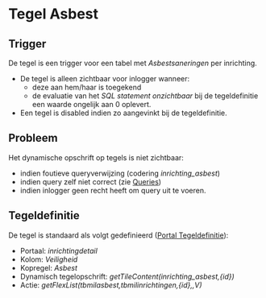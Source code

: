 # Tegel Asbest

## Trigger

De tegel is een trigger voor een tabel met *Asbestsaneringen* per inrichting.

* De tegel is alleen zichtbaar voor inlogger wanneer:
  * deze aan hem/haar is toegekend
  * de evaluatie van het *SQL statement onzichtbaar* bij de tegeldefinitie een waarde ongelijk aan 0 oplevert.
* Een tegel is disabled indien zo aangevinkt bij de tegeldefinitie.

## Probleem

Het dynamische opschrift op tegels is niet zichtbaar:

* indien foutieve queryverwijzing (codering *inrichting_asbest*)
* indien query zelf niet correct (zie [Queries](../../../instellen_inrichten/queries.md))
* indien inlogger geen recht heeft om query uit te voeren.

## Tegeldefinitie

De tegel is standaard als volgt gedefinieerd ([Portal Tegeldefinitie](../../../instellen_inrichten/portaldefinitie/portal_tegel.md)):

* Portaal: *inrichtingdetail*
* Kolom: *Veiligheid*
* Kopregel: *Asbest*
* Dynamisch tegelopschrift: *getTileContent(inrichting_asbest,{id})*
* Actie: *getFlexList(tbmilasbest,tbmilinrichtingen,{id},,V)*

